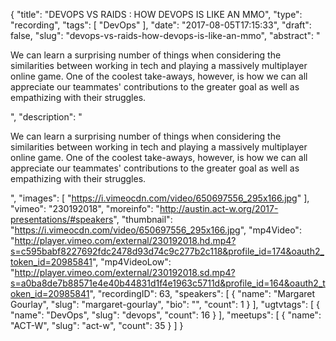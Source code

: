 {
  "title": "DEVOPS VS RAIDS : HOW DEVOPS IS LIKE AN MMO",
  "type": "recording",
  "tags": [
    "DevOps"
  ],
  "date": "2017-08-05T17:15:33",
  "draft": false,
  "slug": "devops-vs-raids-how-devops-is-like-an-mmo",
  "abstract": "<p>We can learn a surprising number of things when considering the similarities between working in tech and playing a massively multiplayer online game. One of the coolest take-aways, however, is how we can all appreciate our teammates' contributions to the greater goal as well as empathizing with their struggles.</p>",
  "description": "<p>We can learn a surprising number of things when considering the similarities between working in tech and playing a massively multiplayer online game. One of the coolest take-aways, however, is how we can all appreciate our teammates' contributions to the greater goal as well as empathizing with their struggles.</p>",
  "images": [
    "https://i.vimeocdn.com/video/650697556_295x166.jpg"
  ],
  "vimeo": "230192018",
  "moreinfo": "http://austin.act-w.org/2017-presentations/#speakers",
  "thumbnail": "https://i.vimeocdn.com/video/650697556_295x166.jpg",
  "mp4Video": "http://player.vimeo.com/external/230192018.hd.mp4?s=c595babf8227692fdc2478d93d74c9c277b2c118&profile_id=174&oauth2_token_id=20985841",
  "mp4VideoLow": "http://player.vimeo.com/external/230192018.sd.mp4?s=a0ba8de7b88571e4e40b44831d1f4e1963c5711d&profile_id=164&oauth2_token_id=20985841",
  "recordingID": 63,
  "speakers": [
    {
      "name": "Margaret Gourlay",
      "slug": "margaret-gourlay",
      "bio": "",
      "count": 1
    }
  ],
  "ugtvtags": [
    {
      "name": "DevOps",
      "slug": "devops",
      "count": 16
    }
  ],
  "meetups": [
    {
      "name": "ACT-W",
      "slug": "act-w",
      "count": 35
    }
  ]
}